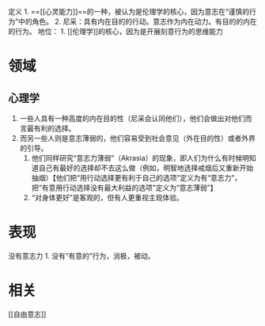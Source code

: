 定义
	1. ==[[心灵能力]]==的一种，被认为是伦理学的核心，因为意志在“谨慎的行为”中的角色。
	2. 尼采：具有内在目的的行动。意志作为内在动力。有目的的内在的行为。
地位：
	1. [[伦理学]]的核心，因为是开展刻意行为的思维能力

# 领域
## 心理学
1. 一些人具有一种高度的内在目的性（尼采会认同他们），他们会做出对他们而言最有利的选择。
2. 而另一些人则是意志薄弱的，他们容易受到社会意见（外在目的性）或者外界的引导。
	1. 他们同样研究“意志力薄弱”（Akrasia）的现象，即人们为什么有时候明知道自己有最好的选择却不去这么做（例如，明智地选择戒烟后又重新开始抽烟）【他们把“用行动选择更有利于自己的选项”定义为有“意志力”，把“有意用行动选择没有最大利益的选项”定义为“意志薄弱”】
	2. “对身体更好”是客观的，但有人更重视主观体验。

# 表现
没有意志力
	1. 没有“有意的”行为，消极，被动。

# 相关
[[自由意志]] 